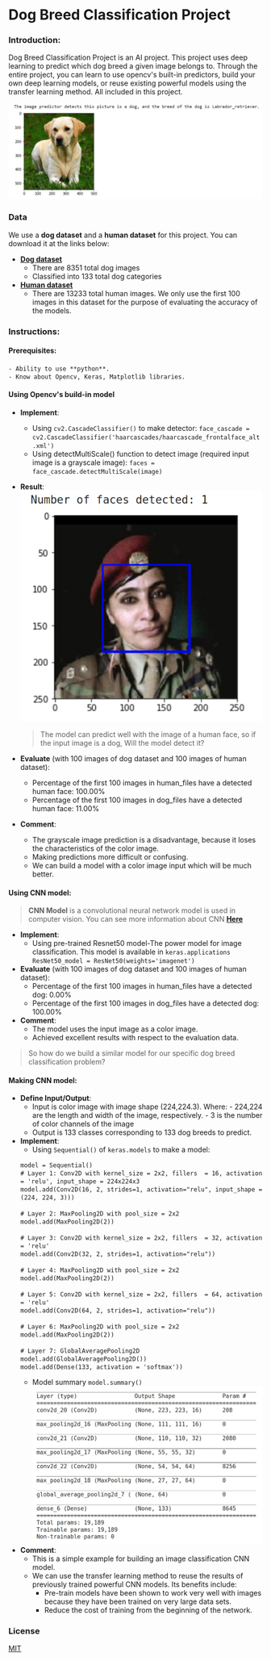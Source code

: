# Dog Breed Classification Project

### Introduction:

Dog Breed Classification Project is an AI project. This project uses deep learning to predict which dog breed a given image belongs to. Through the entire project, you can learn to use opencv's built-in predictors, build your own deep learning models, or reuse existing powerful models using the transfer learning method. All included in this project.

![alt-text-1](images/dogpredicted.JPG "Labrador retriever")

### Data

We use a **dog dataset** and a **human dataset** for this project. You can download it at the links below:

- [**Dog dataset**](https://s3-us-west-1.amazonaws.com/udacity-aind/dog-project/dogImages.zip)
    - There are 8351 total dog images
    - Classified into 133 total dog categories
- [**Human dataset**](https://s3-us-west-1.amazonaws.com/udacity-aind/dog-project/lfw.zip)
    - There are 13233 total human images. We only use the first 100 images in this dataset for the purpose of evaluating the accuracy of the models.
### Instructions:

#### Prerequisites:
    - Ability to use **python**.
    - Know about Opencv, Keras, Matplotlib libraries.
#### Using Opencv's build-in model
- **Implement**:
    - Using `cv2.CascadeClassifier()` to make detector:
    `face_cascade = cv2.CascadeClassifier('haarcascades/haarcascade_frontalface_alt.xml')`
    - Using detectMultiScale() function to detect image (required input image is a grayscale image):
    `faces = face_cascade.detectMultiScale(image)`
- **Result**:
    ![alt-text-1](images/human_detected.png "human face")
    > The model can predict well with the image of a human face, so if the input image is a dog, Will the model detect it?

- **Evaluate** (with 100 images of dog dataset and 100 images of human dataset):
    - Percentage of the first 100 images in human_files have a detected human face: 100.00%
    - Percentage of the first 100 images in dog_files have a detected human face: 11.00%
- **Comment**:
    - The grayscale image prediction is a disadvantage, because it loses the characteristics of the color image.
    - Making predictions more difficult or confusing.
    - We can build a model with a color image input which will be much better.

#### Using CNN model:
> **CNN Model** is a convolutional neural network model is used in computer vision. You can see more information about CNN [**Here**](https://en.wikipedia.org/wiki/Convolutional_neural_network)

- **Implement**:
    - Using pre-trained Resnet50 model-The power model for image classification. This model is available in `keras.applications`
    `ResNet50_model = ResNet50(weights='imagenet')`
- **Evaluate** (with 100 images of dog dataset and 100 images of human dataset):
    - Percentage of the first 100 images in human_files have a detected dog: 0.00%
    - Percentage of the first 100 images in dog_files have a detected dog: 100.00%
- **Comment**:
    - The model uses the input image as a color image.
    - Achieved excellent results with respect to the evaluation data.
> So how do we build a similar model for our specific dog breed classification problem?
#### Making CNN model:
- **Define Input/Output**:
    - Input is color image with image shape (224,224.3). Where: 
            - 224,224 are the length and width of the image, respectively. 
            - 3 is the number of color channels of the image
    - Output is 133 classes corresponding to 133 dog breeds to predict.
- **Implement**:
    - Using `Sequential()` of `keras.models` to make a model:
    ```
    model = Sequential()
    # Layer 1: Conv2D with kernel_size = 2x2, fillers  = 16, activation = 'relu', input_shape = 224x224x3
    model.add(Conv2D(16, 2, strides=1, activation="relu", input_shape = (224, 224, 3)))
    
    # Layer 2: MaxPooling2D with pool_size = 2x2
    model.add(MaxPooling2D(2))
    
    # Layer 3: Conv2D with kernel_size = 2x2, fillers  = 32, activation = 'relu'
    model.add(Conv2D(32, 2, strides=1, activation="relu"))
    
    # Layer 4: MaxPooling2D with pool_size = 2x2
    model.add(MaxPooling2D(2))
    
    # Layer 5: Conv2D with kernel_size = 2x2, fillers  = 64, activation = 'relu'
    model.add(Conv2D(64, 2, strides=1, activation="relu"))
    
    # Layer 6: MaxPooling2D with pool_size = 2x2
    model.add(MaxPooling2D(2))
    
    # Layer 7: GlobalAveragePooling2D
    model.add(GlobalAveragePooling2D())
    model.add(Dense(133, activation = 'softmax'))
    ```
    - Model summary `model.summary()`
    ![alt-text-1](images/cnn_summary.png "cnn summary")
- **Comment**:
    - This is a simple example for building an image classification CNN model.
    - We can use the transfer learning method to reuse the results of previously trained powerful CNN models. Its benefits include:
        - Pre-train models have been shown to work very well with images because they have been trained on very large data sets.
        - Reduce the cost of training from the beginning of the network.
### **License**

[MIT](https://github.com/lexuansanh)
